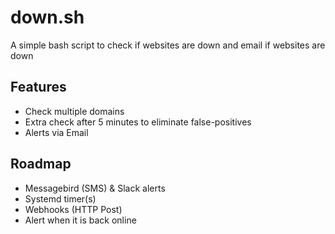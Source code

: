 # down.sh
A simple bash script to check if websites are down and email if websites are down

## Features
- Check multiple domains
- Extra check after 5 minutes to eliminate false-positives
- Alerts via Email

## Roadmap
- Messagebird (SMS) & Slack alerts
- Systemd timer(s)
- Webhooks (HTTP Post)
- Alert when it is back online
